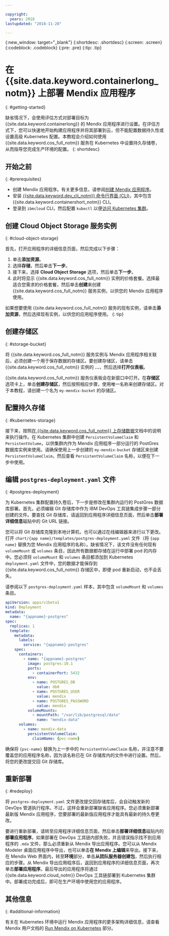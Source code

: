 ```yaml
---

copyright:
  years: 2018
lastupdated: "2018-11-28"

---
```


{:new_window: target="_blank"}
{:shortdesc: .shortdesc}
{:screen: .screen}
{:codeblock: .codeblock}
{:pre: .pre}
{:tip: .tip}

# 在 {{site.data.keyword.containerlong_notm}} 上部署 Mendix 应用程序
{: #getting-started}

缺省情况下，会使用评估方式对部署目标为 {{site.data.keyword.containerlong}} 的 Mendix 应用程序进行设置。在评估方式下，您可以快速地开始构建应用程序并将其部署到云，但不能配置数据持久性或设置高级 Kubernetes 配置。本教程会介绍如何使用 {{site.data.keyword.cos_full_notm}} 服务在 Kubernetes 中设置持久存储卷，从而指导您完成生产环境的配置。
{: shortdesc}

## 开始之前
{: #prerequisites}

- 创建 Mendix 应用程序。有关更多信息，请参阅[创建 Mendix 应用程序](/docs/apps/tutorials/tutorial_mendix_getting_started.html)。
- 安装 [{{site.data.keyword.dev_cli_notm}} 命令行界面 (CLI)](/docs/cli/index.html)，其中包含 {{site.data.keyword.containershort_notm}} CLI。
- 登录到 `ibmcloud` CLI，然后配置 `kubectl` 以便[访问 Kubernetes 集群](/docs/containers/cs_tutorials.html#cs_cluster_tutorial_lesson3)。

## 创建 Cloud Object Storage 服务实例
{: #cloud-object-storage}

首先，打开应用程序的详细信息页面，然后完成以下步骤：
1. 单击**添加资源**。
2. 选择**存储**，然后单击**下一步**。
3. 接下来，选择 **Cloud Object Storage** 选项，然后单击**下一步**。
4. 此时将显示 {{site.data.keyword.cos_full_notm}} 实例的价格套餐。选择最适合您需求的价格套餐，然后单击**创建**来创建 {{site.data.keyword.cos_full_notm}} 服务实例，以供您的 Mendix 应用程序使用。

  如果想要使用 {{site.data.keyword.cos_full_notm}} 服务的现有实例，请单击**添加资源**，然后选择现有实例，以供您的应用程序使用。
  {: tip}

## 创建存储区
{: #storage-bucket}

将 {{site.data.keyword.cos_full_notm}} 服务实例与 Mendix 应用程序相关联后，必须创建一个用于保存数据的存储区。要创建存储区，请单击 {{site.data.keyword.cos_full_notm}} 实例的 **...**，然后选择**打开仪表板**。  

{{site.data.keyword.cos_full_notm}} 服务仪表板会在新窗口中打开。在**存储区**选项卡上，单击**创建存储区**，然后按照相应步骤，使用唯一名称来创建存储区。对于本教程，请创建一个名为 `my-mendix-bucket` 的存储区。

## 配置持久存储
{: #kubernetes-storage}

接下来，按照[在 {{site.data.keyword.cos_full_notm}} 上存储数据](/docs/containers/cs_storage_cos.html)文档中的说明来执行操作。在 Kubernetes 集群中创建 `PersistentVolumeClaim` 和 `PersistentVolume`，以供集群内作为 Mendix 应用程序一部分运行的 PostGres 数据库实例来使用。请确保使用上一步创建的 `my-mendix-bucket` 存储区来创建 `PersistentVolumeClaim`，然后查看 `PersistentVolumeClaim` 名称，以便在下一步中使用。

## 编辑 `postgres-deployment.yaml` 文件
{: #postgres-deployment}

为 Kubernetes 集群配置持久卷后，下一步是修改在集群内运行的 PostGres 数据库部署。首先，必须编辑 Git 存储库中作为 IBM DevOps 工具链集成步骤一部分创建的文件。要查找 Git 存储库，请返回到应用程序详细信息页面，然后单击**部署详细信息**磁贴中的 Git URL 链接。  

您可以将 Git 存储库克隆到本地计算机，也可以通过在线编辑器来进行以下更改。打开 `chart/{app name}/templates/postgres-deployment.yaml` 文件（将 `{app name}` 替换为您 Mendix 应用程序的名称）。缺省情况下，该文件没有任何现有 `volumeMount` 或 `volumes` 条目，因此所有数据都存储在运行中部署 pod 的内存中。您必须将 `volumeMount` 和 `volumes` 条目都添加到 Kubernetes `deployment.yaml` 文件中，您的数据才能保存到 {{site.data.keyword.cos_full_notm}} 存储区中，即便 pod 重新启动，也不会丢失。 

请参阅以下 `postgres-deployment.yaml` 样本，其中包含 `volumeMount` 和 `volumes` 条目。  
```yaml
apiVersion: apps/v1beta1
kind: Deployment
metadata:
  name: "{appname}-postgres"
spec:
  replicas: 1
  template:
    metadata:
      labels:
        service: "{appname}-postgres"
    spec:
      containers:
        - name: "{appname}-postgres"
          image: postgres:10.1
          ports:
            - containerPort: 5432
          env:
            - name: POSTGRES_DB
              value: db0
            - name: POSTGRES_USER
              value: mendix
            - name: POSTGRES_PASSWORD
              value: mendix
          volumeMounts:
            - mountPath: "/var/lib/postgresql/data"
              name: "mendix-data"
      volumes:
        - name: mendix-data
          persistentVolumeClaim:
            claimName: {pvc-name}
```

确保将 `{pvc-name}` 替换为上一步中的 `PersistentVolumeClaim` 名称，并注意不要覆盖您的应用程序名称，因为该名称已在 Git 存储库内的文件中进行设置。然后，将您的更改提交回 Git 存储库。

## 重新部署
{: #redeploy}

将 `postgres-deployment.yaml` 文件更改提交回存储库后，会自动触发新的 DevOps 管道执行程序。不过，这样会重新部署缺省应用程序。您必须重新部署最新版 Mendix 应用程序，您要部署的最新版应用程序才能具有最新的持久卷更改。

要进行重新部署，请转至应用程序详细信息页面，然后单击**部署详细信息**磁贴内的**部署应用程序**。如果部署在 DevOps 工具链内部失败，并且错误指示找不到应用程序的 `.mda` 文件，那么必须重新从 Mendix 导出应用程序。您可以从 Mendix Modeler 桌面应用程序中导出，也可以单击**在 Mendix 上编辑**来导出。接下来，在 Mendix Web 界面内，转至**环境**部分，单击**从团队服务器创建包**，然后执行相应的步骤。从 Mendix 导出应用程序后，返回到应用程序的详细信息页面，再次单击**部署应用程序**。最后导出的应用程序将通过 {{site.data.keyword.cloud_notm}} DevOps 工具链部署到 Kubernetes 集群中。部署成功完成后，即可在生产环境中使用您的应用程序。

## 其他信息
{: #additional-information}

有关在 Kubernetes 环境中运行 Mendix 应用程序的更多架构详细信息，请查看 Mendix 用户文档的 [Run Mendix on Kubernetes](https://docs.mendix.com/developerportal/deploy/run-mendix-on-kubernetes) 部分。
